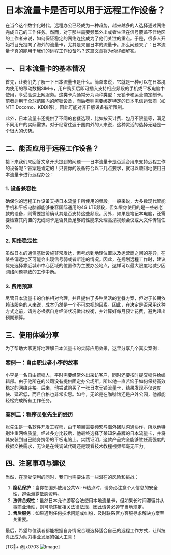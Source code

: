 # 日本流量卡是否可以用于远程工作设备？

在当今这个数字化时代，远程办公已经成为一种趋势，越来越多的人选择通过网络完成自己的工作任务。然而，对于那些需要频繁外出或者生活在信号覆盖不佳地区的工作者来说，如何保证稳定的网络连接成为了他们关注的重点。于是，很多人开始将目光投向了海外的流量卡，尤其是来自日本的流量卡。那么问题来了：日本流量卡真的能用于我们的远程工作设备吗？这篇文章将为你详细解答。

## 一、日本流量卡的基本情况

首先，让我们先了解一下日本流量卡是什么。简单来说，它就是一种可以在日本境内使用的移动数据SIM卡，用户购买后即可插入支持相应频段的手机或平板电脑中使用，享受高速上网服务。这类卡片通常分为两种类型：无锁卡和运营商定制卡。前者适用于全球范围内的解锁设备，而后者则需要绑定特定的日本电信运营商（如NTT Docomo、KDDI等），因此可能对非日版设备有所限制。

此外，日本流量卡还提供了不同的套餐选项，比如按天计费、包月不限量等，满足不同用户的实际需求。对于经常往返于国内外的人来说，这种灵活的选择无疑是一个很大的优势。

## 二、能否应用于远程工作设备？

接下来我们来回答文章开头提到的问题——日本流量卡是否适合用来支持远程工作的设备呢？答案是肯定的！只要你的设备符合以下几点要求，就可以顺利地使用日本流量卡进行远程办公：

### 1. 设备兼容性
确保你的远程工作设备支持日本流量卡所使用的频段。一般来说，大多数现代智能手机和平板电脑都能够兼容国际通用的4G LTE频段，但如果你使用的是一些较老款的设备，则需要提前确认其是否支持这些频段。另外，如果是笔记本电脑，还需要检查其内置的无线网卡是否具备足够的性能来处理高清视频会议或大文件传输任务。

### 2. 网络稳定性
虽然日本的通信基础设施非常发达，但考虑到地理位置以及运营商之间的差异，在某些偏远地区可能会出现信号弱或者断连的情况。因此，在规划远程工作时，建议优先选择靠近城市中心区域的位置作为主要办公地点，这样可以最大限度地减少因网络问题导致的工作中断。

### 3. 费用预算
尽管日本流量卡的价格相对合理，并且提供了多种灵活的套餐方案，但对于长期依赖该服务的人来说，成本仍然是一个不可忽视的因素。因此，在决定是否采用这种方式之前，请务必根据自身经济状况做出权衡，并计算好每月预计花费，避免超出预期预算。

## 三、使用体验分享

为了帮助大家更好地理解日本流量卡的实际应用效果，这里分享几个真实案例：

### 案例一：自由职业者小李的故事
小李是一名自由撰稿人，平时需要经常外出采访客户，同时还要按时提交稿件给编辑部。由于他所在的公司没有提供固定办公场所，所以他一直苦恼于如何保持高效稳定的网络连接。后来，他尝试购买了一张日本无锁流量卡，结果发现不仅速度快、延迟低，而且价格也非常实惠。如今，无论是在咖啡馆还是户外公园，他都能轻松完成所有工作任务。

### 案例二：程序员张先生的经历
张先生是一名软件开发工程师，由于项目需要频繁与海外团队沟通协作，所以他特别注重网络质量。经过多方比较后，他最终选择了某知名品牌的日本流量卡，并将其安装到自己随身携带的平板电脑上。实践证明，这款产品完全能够胜任高强度的数据交换需求，无论是在线调试代码还是观看技术教程视频都毫无压力。

## 四、注意事项与建议

当然，在享受便利的同时，我们也需要注意一些潜在的风险和挑战：

1. **隐私保护**：当你在国外使用公共Wi-Fi热点时，请务必注意个人信息的安全性，避免泄露敏感资料。
2. **法律合规性**：虽然日本允许游客合法使用本地流量卡，但如果长时间滞留并从事商业活动，则可能违反相关法律法规，因此请务必遵守当地规定。
3. **售后服务**：如果遇到任何技术问题或纠纷，及时联系官方客服寻求解决方案至关重要。

最后，希望每位读者都能根据自身情况合理选择适合自己的远程工作方式，让科技真正成为助力事业发展的强大工具！

[TG💪+ @jx0703 ![Image](https://github.com/user-attachments/assets/dbca1d08-cadb-493c-b0ec-ad6f7a83f270)]